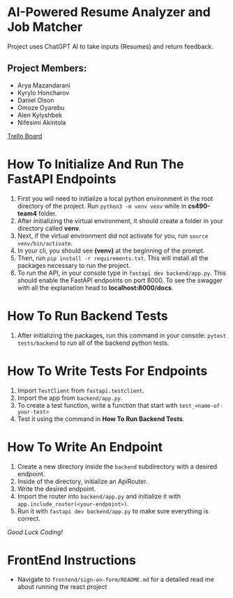 # AI-Powered Resume Analyzer and Job Matcher

Project uses ChatGPT AI to take inputs (Resumes) and return feedback.

## Project Members:

- Arya Mazandarani
- Kyrylo Honcharov
- Daniel Olson
- Omoze Oyarebu
- Alen Kylyshbek
- Nifesimi Akintola

<a href="https://trello.com/b/KFmJz5Q3/cs490-ai-powered-resume-analyzer-and-job-matcher">Trello Board</a>

# How To Initialize And Run The FastAPI Endpoints

1. First you will need to initialize a local python environment in the root directory of the project. Run `python3 -m venv venv` while
   in <b>cs490-team4</b> folder.
2. After initializing the virtual environment, it should create a folder in your directory called <b>venv</b>.
3. Next, if the virtual environment did not activate for you, run `source venv/bin/activate`.
4. In your cli, you should see <b>(venv)</b> at the beginning of the prompt.
5. Then, run `pip install -r requirements.txt`. This will install all the packages necessary to run the project.
6. To run the API, in your console type in `fastapi dev backend/app.py`. This should enable the FastAPI endpoints on port 8000. To see the
   swagger with all the explanation head to <b>localhost:8000/docs</b>.

# How To Run Backend Tests

1. After initializing the packages, run this command in your console: `pytest tests/backend` to run all of the backend python tests.


# How To Write Tests For Endpoints

1. Import `TestClient` from `fastapi.testclient`.
2. Import the app from `backend/app.py`.
3. To create a test function, write a function that start with `test_<name-of-your-test>`
4. Test it using the command in <b>How To Run Backend Tests</b>. 


# How To Write An Endpoint

1. Create a new directory inside the `backend` subdirectory with a desired endpoint.
2. Inside of the directory, initialize an ApiRouter.
3. Write the desired endpoint.
4. Import the router into `backend/app.py` and initialize it with `app.include_router(<your-endpoint>)`.
5. Run it with `fastapi dev backend/app.py` to make sure everything is correct.

<i>Good Luck Coding!</i>

# FrontEnd Instructions

- Navigate to `frontend/sign-on-form/README.md` for a detailed read me about running the react project
